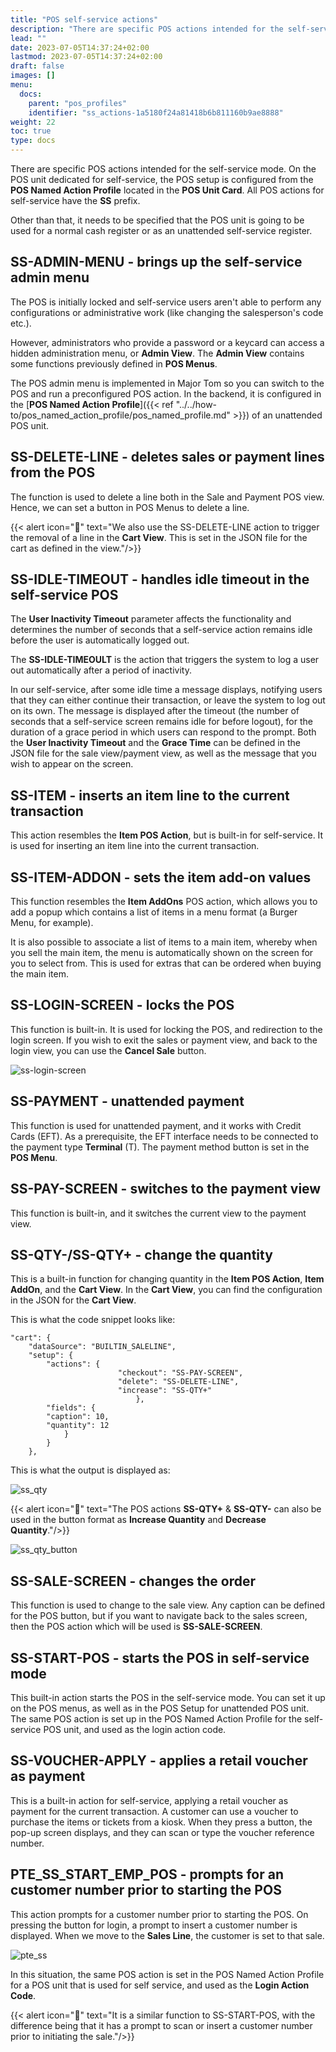 ```yaml
---
title: "POS self-service actions"
description: "There are specific POS actions intended for the self-service mode. On the POS unit dedicated for self-service, the POS setup is configured from the POS Named Action Profile located in the POS Unit Card. "
lead: ""
date: 2023-07-05T14:37:24+02:00
lastmod: 2023-07-05T14:37:24+02:00
draft: false
images: []
menu:
  docs:
    parent: "pos_profiles"
    identifier: "ss_actions-1a5180f24a81418b6b811160b9ae8888"
weight: 22
toc: true
type: docs
---
```


There are specific POS actions intended for the self-service mode. On the POS unit dedicated for self-service, the POS setup is configured from the **POS Named Action Profile** located in the **POS Unit Card**. All POS actions for self-service have the **SS** prefix.

Other than that, it needs to be specified that the POS unit is going to be used for a normal cash register or as an unattended self-service register. 

## SS-ADMIN-MENU - brings up the self-service admin menu

The POS is initially locked and self-service users aren't able to perform any configurations or administrative work (like changing the salesperson's code etc.).

However, administrators who provide a password or a keycard can access a hidden administration menu, or **Admin View**. The **Admin View** contains some functions previously defined in **POS Menus**.

The POS admin menu is implemented in Major Tom so you can switch to the POS and run a preconfigured POS action. In the backend, it is configured in the [**POS Named Action Profile**]({{< ref "../../how-to/pos_named_action_profile/pos_named_profile.md" >}}) of an unattended POS unit. 

## SS-DELETE-LINE - deletes sales or payment lines from the POS

The function is used to delete a line both in the Sale and Payment POS view. Hence, we can set a button in POS Menus to delete a line. 

{{< alert icon="📝" text="We also use the SS-DELETE-LINE action to trigger the removal of a line in the <b>Cart View</b>. This is set in the JSON file for the cart as defined in the view."/>}}


## SS-IDLE-TIMEOUT - handles idle timeout in the self-service POS

The **User Inactivity Timeout** parameter affects the functionality and determines the number of seconds that a self-service action remains idle before the user is automatically logged out. 

The **SS-IDLE-TIMEOULT** is the action that triggers the system to log a user out automatically after a period of inactivity. 

In our self-service, after some idle time a message displays, notifying users that they can either continue their transaction, or leave the system to log out on its own. The message is displayed after the timeout (the number of seconds that a self-service screen remains idle for before logout), for the duration of a grace period in which users can respond to the prompt. Both the **User Inactivity Timeout** and the **Grace Time** can be defined in the JSON file for the sale view/payment view, as well as the message that you wish to appear on the screen.

## SS-ITEM - inserts an item line to the current transaction

This action resembles the **Item POS Action**, but is built-in for self-service. It is used for inserting an item line into the current transaction. 

## SS-ITEM-ADDON - sets the item add-on values

This function resembles the **Item AddOns** POS action, which allows you to add a popup which contains a list of items in a menu format (a Burger Menu, for example).

It is also possible to associate a list of items to a main item, whereby when you sell the main item, the menu is automatically shown on the screen for you to select from. This is used for extras that can be ordered when buying the main item. 

## SS-LOGIN-SCREEN - locks the POS

This function is built-in. It is used for locking the POS, and redirection to the login screen. If you wish to exit the sales or payment view, and back to the login view, you can use the **Cancel Sale** button.

![ss-login-screen](ss-login-screen.png)

## SS-PAYMENT - unattended payment

This function is used for unattended payment, and it works with Credit Cards (EFT). As a prerequisite, the EFT interface needs to be connected to the payment type **Terminal** (T). The payment method button is set in the **POS Menu**.

## SS-PAY-SCREEN - switches to the payment view

This function is built-in, and it switches the current view to the payment view. 

## SS-QTY-/SS-QTY+ - change the quantity

This is a built-in function for changing quantity in the **Item POS Action**, **Item AddOn**, and the **Cart View**. In the **Cart View**, you can find the configuration in the JSON for the **Cart View**. 

This is what the code snippet looks like: 

    "cart": {
        "dataSource": "BUILTIN_SALELINE",
        "setup": {
            "actions": {
                            "checkout": "SS-PAY-SCREEN",
                            "delete": "SS-DELETE-LINE",
                            "increase": "SS-QTY+"
                                },
            "fields": {
            "caption": 10,
            "quantity": 12
                }
            }
        },

This is what the output is displayed as:

![ss_qty](ss_qty.png)

{{< alert icon="📝" text="The POS actions <b>SS-QTY+</b> & <b>SS-QTY-</b> can also be used in the button format as <b>Increase Quantity</b> and <b>Decrease Quantity</b>."/>}}


![ss_qty_button](ss_qty_button.png)

## SS-SALE-SCREEN - changes the order

This function is used to change to the sale view. Any caption can be defined for the POS button, but if you want to navigate back to the sales screen, then the POS action which will be used is **SS-SALE-SCREEN**.

## SS-START-POS - starts the POS in self-service mode

This built-in action starts the POS in the self-service mode. You can set it up on the POS menus, as well as in the POS Setup for unattended POS unit. The same POS action is set up in the POS Named Action Profile for the self-service POS unit, and used as the login action code. 

## SS-VOUCHER-APPLY - applies a retail voucher as payment

This is a built-in action for self-service, applying a retail voucher as payment for the current transaction. A customer can use a voucher to purchase the items or tickets from a kiosk. When they press a button, the pop-up screen displays, and they can scan or type the voucher reference number.

## PTE_SS_START_EMP_POS - prompts for an customer number prior to starting the POS

This action prompts for a customer number prior to starting the POS. On pressing the button for login, a prompt to insert a customer number is displayed. When we move to the **Sales Line**, the customer is set to that sale.

![pte_ss](pte_ss_start_emp.png)

In this situation, the same POS action is set in the POS Named Action Profile for a POS unit that is used for self service, and used as the **Login Action Code**.


{{< alert icon="📝" text="It is a similar function to SS-START-POS, with the difference being that it has a prompt to scan or insert a customer number prior to initiating the sale."/>}}
